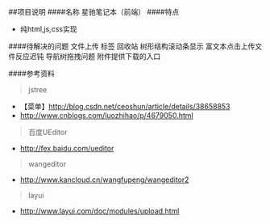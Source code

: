 ##项目说明
####名称
星驰笔记本（前端）
####特点
* 纯html,js,css实现

####待解决的问题
文件上传
标签
回收站
树形结构滚动条显示
富文本点击上传文件反应迟钝
导航树拖拽问题
附件提供下载的入口

####参考资料
> jstree
* 【菜单】http://blog.csdn.net/ceoshun/article/details/38658853
* http://www.cnblogs.com/luozhihao/p/4679050.html

> 百度UEditor
* http://fex.baidu.com/ueditor

> wangeditor
* http://www.kancloud.cn/wangfupeng/wangeditor2

> layui
* http://www.layui.com/doc/modules/upload.html